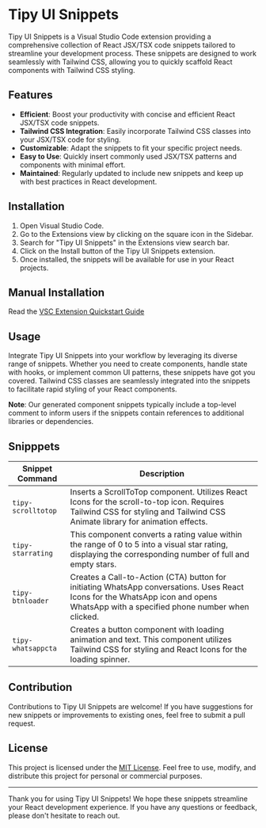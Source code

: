 # Tipy UI Snippets

Tipy UI Snippets is a Visual Studio Code extension providing a comprehensive collection of React JSX/TSX code snippets tailored to streamline your development process. These snippets are designed to work seamlessly with Tailwind CSS, allowing you to quickly scaffold React components with Tailwind CSS styling.

## Features

- **Efficient**: Boost your productivity with concise and efficient React JSX/TSX code snippets.
- **Tailwind CSS Integration**: Easily incorporate Tailwind CSS classes into your JSX/TSX code for styling.
- **Customizable**: Adapt the snippets to fit your specific project needs.
- **Easy to Use**: Quickly insert commonly used JSX/TSX patterns and components with minimal effort.
- **Maintained**: Regularly updated to include new snippets and keep up with best practices in React development.

## Installation

1. Open Visual Studio Code.
2. Go to the Extensions view by clicking on the square icon in the Sidebar.
3. Search for "Tipy UI Snippets" in the Extensions view search bar.
4. Click on the Install button of the Tipy UI Snippets extension.
5. Once installed, the snippets will be available for use in your React projects.

## Manual Installation

Read the [VSC Extension Quickstart Guide](/vsc-extension-quickstart.md)

## Usage

Integrate Tipy UI Snippets into your workflow by leveraging its diverse range of snippets. Whether you need to create components, handle state with hooks, or implement common UI patterns, these snippets have got you covered. Tailwind CSS classes are seamlessly integrated into the snippets to facilitate rapid styling of your React components.

**Note**: Our generated component snippets typically include a top-level comment to inform users if the snippets contain references to additional libraries or dependencies.

## Snipppets

| Snippet Command    | Description                                                                                                                                                                        |
| ------------------ | ---------------------------------------------------------------------------------------------------------------------------------------------------------------------------------- |
| `tipy-scrolltotop` | Inserts a ScrollToTop component. Utilizes React Icons for the scroll-to-top icon. Requires Tailwind CSS for styling and Tailwind CSS Animate library for animation effects.        |
| `tipy-starrating`  | This component converts a rating value within the range of 0 to 5 into a visual star rating, displaying the corresponding number of full and empty stars.                          |
| `tipy-btnloader`   | Creates a Call-to-Action (CTA) button for initiating WhatsApp conversations. Uses React Icons for the WhatsApp icon and opens WhatsApp with a specified phone number when clicked. |
| `tipy-whatsappcta` | Creates a button component with loading animation and text. This component utilizes Tailwind CSS for styling and React Icons for the loading spinner.                              |

## Contribution

Contributions to Tipy UI Snippets are welcome! If you have suggestions for new snippets or improvements to existing ones, feel free to submit a pull request.

## License

This project is licensed under the [MIT License](/LICENSE.txt). Feel free to use, modify, and distribute this project for personal or commercial purposes.

---

Thank you for using Tipy UI Snippets! We hope these snippets streamline your React development experience. If you have any questions or feedback, please don't hesitate to reach out.
